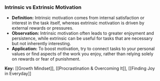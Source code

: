 ### Intrinsic vs Extrinsic Motivation

- **Definition:** Intrinsic motivation comes from internal satisfaction or interest in the task itself, whereas extrinsic motivation is driven by external rewards or pressures.
- **Observation:** Intrinsic motivation often leads to greater enjoyment and persistence, while extrinsic can be useful for tasks that are necessary but not inherently interesting.
- **Application:** To boost motivation, try to connect tasks to your personal values or find aspects of the work you enjoy, rather than relying solely on rewards or fear of punishment.

**Key:** [[Growth Mindset]], [[Procrastination & Overcoming It]], [[Finding Joy in Everyday]]